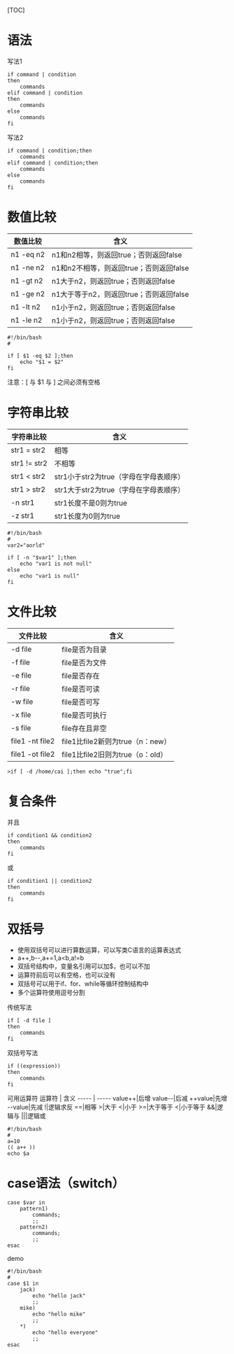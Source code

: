 [TOC]

# 语法
写法1
```
if command | condition
then
    commands
elif command | condition
then
    commands
else
    commands
fi
```
写法2
```
if command | condition;then
    commands
elif command | condition;then
    commands
else
    commands
fi
```

# 数值比较

数值比较 | 含义
-----|---
n1 -eq n2|n1和n2相等，则返回true；否则返回false
n1 -ne n2|n1和n2不相等，则返回true；否则返回false
n1 -gt n2|n1大于n2，则返回true；否则返回false
n1 -ge n2|n1大于等于n2，则返回true；否则返回false
n1 -lt n2|n1小于n2，则返回true；否则返回false
n1 -le n2|n1小于n2，则返回true；否则返回false

```
#!/bin/bash
#

if [ $1 -eq $2 ];then
    echo "$1 = $2"
fi
```
注意：[ 与 $1 与 ] 之间必须有空格

# 字符串比较
字符串比较 | 含义
-----|---
str1 = str2|相等
str1 != str2|不相等
str1 < str2|str1小于str2为true（字母在字母表顺序）
str1 > str2|str1大于str2为true（字母在字母表顺序）
-n str1|str1长度不是0则为true
-z str1|str1长度为0则为true

```
#!/bin/bash
#
var2="aorld"

if [ -n "$var1" ];then
    echo "var1 is not null"
else
    echo "var1 is null"
fi
```

# 文件比较
文件比较 | 含义
-----|-----
-d file|file是否为目录
-f file|file是否为文件
-e file|file是否存在
-r file|file是否可读
-w file|file是否可写
-x file|file是否可执行
-s file|file存在且非空
file1 -nt file2|file1比file2新则为true（n：new）
file1 -ot file2|file1比file2旧则为true（o：old）

```
>if [ -d /home/cai ];then echo "true";fi
```

# 复合条件
并且
```
if condition1 && condition2
then
    commands
fi
```
或
```
if condition1 || condition2
then
    commands
fi
```

# 双括号
+ 使用双括号可以进行算数运算，可以写类C语言的运算表达式
+ a++,b--,a+=1,a<b,a!=b
+ 双括号结构中，变量名引用可以加$，也可以不加
+ 运算符前后可以有空格，也可以没有
+ 双括号可以用于if、for、while等循环控制结构中
+ 多个运算符使用逗号分割

传统写法
```
if [ -d file ]
then
    commands
fi
```
双括号写法
```
if ((expression))
then
    commands
fi
```

可用运算符
运算符 | 含义
----- | -----
value++|后增
value--|后减
++value|先增
--value|先减
!|逻辑求反
==|相等
\>|大于
\<|小于
\>=|大于等于
\<|小于等于
&&|逻辑与
\|\||逻辑或

```
#!/bin/bash
#
a=10
(( a++ ))
echo $a
```

# case语法（switch）
```
case $var in
    pattern1)
        commands;
        ;;
    pattern2)
        commands;
        ;;
esac
```
demo
```
#!/bin/bash
#
case $1 in
    jack)
        echo "hello jack"
        ;;
    mike)
        echo "hello mike"
        ;;
    *)
        echo "hello everyone"
        ;;
esac
```